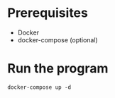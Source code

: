 # Prerequisites
- Docker
- docker-compose (optional)

# Run the program

```shell
docker-compose up -d
```